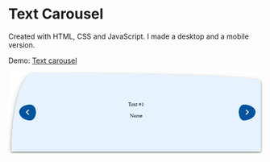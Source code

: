 # Text Carousel

Created with HTML, CSS and JavaScript. I made a desktop and a mobile version.

Demo: <a href="https://veronikagregorec.github.io/text-carousel/">Text carousel</a>

![](screenshot/coarousel.png)
